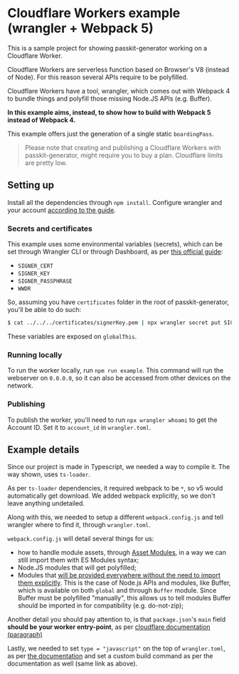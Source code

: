 # Cloudflare Workers example (wrangler + Webpack 5)

This is a sample project for showing passkit-generator working on a Cloudflare Worker.

Cloudflare Workers are serverless function based on Browser's V8 (instead of Node). For this reason several APIs require to be polyfilled.

Cloudflare Workers have a tool, wrangler, which comes out with Webpack 4 to bundle things and polyfill those missing Node.JS APIs (e.g. Buffer).

**In this example aims, instead, to show how to build with Webpack 5 instead of Webpack 4.**

This example offers just the generation of a single static `boardingPass`.

> Please note that creating and publishing a Cloudflare Workers with passkit-generator, might require you to buy a plan.
> Cloudflare limits are pretty low.

## Setting up

Install all the dependencies through `npm install`.
Configure wrangler and your account [according to the guide](https://developers.cloudflare.com/workers/get-started/guide).

### Secrets and certificates

This example uses some environmental variables (secrets), which can be set through Wrangler CLI or through Dashboard, as per [this official guide](https://developers.cloudflare.com/workers/platform/environment-variables#adding-secrets-via-wrangler):

-   `SIGNER_CERT`
-   `SIGNER_KEY`
-   `SIGNER_PASSPHRASE`
-   `WWDR`

So, assuming you have `certificates` folder in the root of passkit-generator, you'll be able to do such:

```sh
$ cat ../../../certificates/signerKey.pem | npx wrangler secret put SIGNER_KEY
```

These variables are exposed on `globalThis`.

### Running locally

To run the worker locally, run `npm run example`. This command will run the webserver on `0.0.0.0`, so it can also be accessed from other devices on the network.

### Publishing

To publish the worker, you'll need to run `npx wrangler whoami` to get the Account ID. Set it to `account_id` in `wrangler.toml`.

## Example details

Since our project is made in Typescript, we needed a way to compile it. The way shown, uses `ts-loader`.

As per `ts-loader` dependencies, it required webpack to be `*`, so v5 would automatically get download. We added webpack explicitly, so we don't leave anything undetailed.

Along with this, we needed to setup a different `webpack.config.js` and tell wrangler where to find it, through `wrangler.toml`.

`webpack.config.js` will detail several things for us:

-   how to handle module assets, through [Asset Modules](https://webpack.js.org/guides/asset-modules/), in a way we can still import them with ES Modules syntax;
-   Node.JS modules that will get polyfilled;
-   Modules that [will be provided everywhere without the need to import them explicitly](https://webpack.js.org/plugins/provide-plugin/). This is the case of Node.js APIs and modules, like Buffer, which is available on both `global` and through `Buffer` module. Since Buffer must be polyfilled "manually", this allows us to tell modules Buffer should be imported in for compatibility (e.g. do-not-zip);

Another detail you should pay attention to, is that `package.json`'s `main` field **should be your worker entry-point**, as per [cloudflare documentation (paragraph)](https://developers.cloudflare.com/workers/cli-wrangler/configuration#:~:text=ensure%20the%20main%20field%20in%20your%20package.json%20references%20the%20worker%20script%20you%20want%20to%20publish)

Lastly, we needed to set `type = "javascript"` on the top of `wrangler.toml`, as per [the documentation](https://developers.cloudflare.com/workers/cli-wrangler/webpack) and set a custom build command as per the documentation as well (same link as above).

